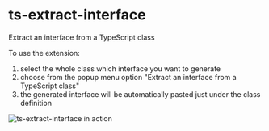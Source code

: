# ts-extract-interface

Extract an interface from a TypeScript class

To use the extension:

1. select the whole class which interface you want to generate
1. choose from the popup menu option "Extract an interface from a TypeScript class"
1. the generated interface will be automatically pasted just under the class definition

![ts-extract-interface in action](https://raw.githubusercontent.com/rilut/ts-extract-interface/master/Screen%20Shot%202018-06-25%20at%2020.44.26.png)

